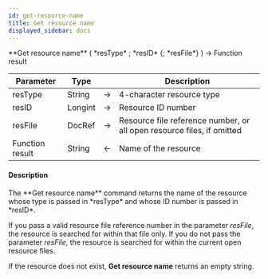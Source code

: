 ```yaml
---
id: get-resource-name
title: Get resource name
displayed_sidebar: docs
---
```


<!--REF #_command_.Get resource name.Syntax-->**Get resource name** ( *resType* ; *resID* {; *resFile*} ) -> Function result<!-- END REF-->
<!--REF #_command_.Get resource name.Params-->
| Parameter | Type |  | Description |
| --- | --- | --- | --- |
| resType | String | -> | 4-character resource type |
| resID | Longint | -> | Resource ID number |
| resFile | DocRef | -> | Resource file reference number, or all open resource files, if omitted |
| Function result | String | <- | Name of the resource |

<!-- END REF-->

#### Description 

<!--REF #_command_.Get resource name.Summary-->The **Get resource name** command returns the name of the resource whose type is passed in *resType* and whose ID number is passed in *resID*.<!-- END REF-->

If you pass a valid resource file reference number in the parameter *resFile*, the resource is searched for within that file only. If you do not pass the parameter *resFile*, the resource is searched for within the current open resource files.

If the resource does not exist, **Get resource name** returns an empty string.

